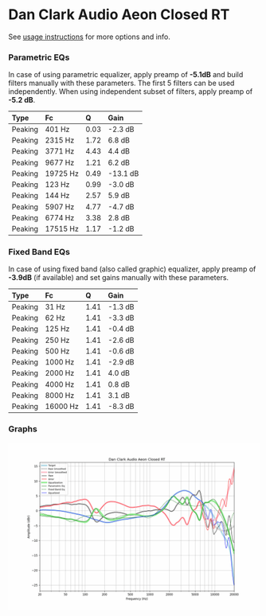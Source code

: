 # Dan Clark Audio Aeon Closed RT
See [usage instructions](https://github.com/jaakkopasanen/AutoEq#usage) for more options and info.

### Parametric EQs
In case of using parametric equalizer, apply preamp of **-5.1dB** and build filters manually
with these parameters. The first 5 filters can be used independently.
When using independent subset of filters, apply preamp of **-5.2 dB**.

| Type    | Fc       |    Q | Gain     |
|:--------|:---------|:-----|:---------|
| Peaking | 401 Hz   | 0.03 | -2.3 dB  |
| Peaking | 2315 Hz  | 1.72 | 6.8 dB   |
| Peaking | 3771 Hz  | 4.43 | 4.4 dB   |
| Peaking | 9677 Hz  | 1.21 | 6.2 dB   |
| Peaking | 19725 Hz | 0.49 | -13.1 dB |
| Peaking | 123 Hz   | 0.99 | -3.0 dB  |
| Peaking | 144 Hz   | 2.57 | 5.9 dB   |
| Peaking | 5907 Hz  | 4.77 | -4.7 dB  |
| Peaking | 6774 Hz  | 3.38 | 2.8 dB   |
| Peaking | 17515 Hz | 1.17 | -1.2 dB  |

### Fixed Band EQs
In case of using fixed band (also called graphic) equalizer, apply preamp of **-3.9dB**
(if available) and set gains manually with these parameters.

| Type    | Fc       |    Q | Gain    |
|:--------|:---------|:-----|:--------|
| Peaking | 31 Hz    | 1.41 | -1.3 dB |
| Peaking | 62 Hz    | 1.41 | -3.3 dB |
| Peaking | 125 Hz   | 1.41 | -0.4 dB |
| Peaking | 250 Hz   | 1.41 | -2.6 dB |
| Peaking | 500 Hz   | 1.41 | -0.6 dB |
| Peaking | 1000 Hz  | 1.41 | -2.9 dB |
| Peaking | 2000 Hz  | 1.41 | 4.0 dB  |
| Peaking | 4000 Hz  | 1.41 | 0.8 dB  |
| Peaking | 8000 Hz  | 1.41 | 3.1 dB  |
| Peaking | 16000 Hz | 1.41 | -8.3 dB |

### Graphs
![](./Dan%20Clark%20Audio%20Aeon%20Closed%20RT.png)